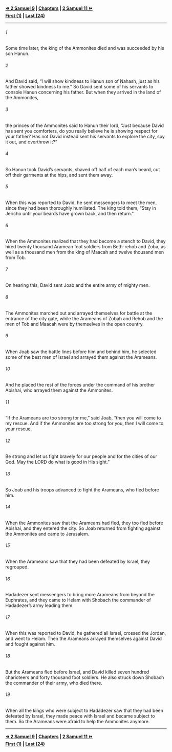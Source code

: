   
**[⏪ 2 Samuel 9](./2%20Samuel%209.md) | [Chapters](./_index.md) | [2 Samuel 11 ⏩](./2%20Samuel%2011.md)**  
**[First (1)](./2%20Samuel%201.md) | [Last (24)](./2%20Samuel%2024.md)**  
  
---  
  
###### 1  
Some time later, the king of the Ammonites died and was succeeded by his son Hanun.  
  
###### 2  
And David said, “I will show kindness to Hanun son of Nahash, just as his father showed kindness to me.” So David sent some of his servants to console Hanun concerning his father. But when they arrived in the land of the Ammonites,  
  
###### 3  
the princes of the Ammonites said to Hanun their lord, “Just because David has sent you comforters, do you really believe he is showing respect for your father? Has not David instead sent his servants to explore the city, spy it out, and overthrow it?”  
  
###### 4  
So Hanun took David’s servants, shaved off half of each man’s beard, cut off their garments at the hips, and sent them away.  
  
###### 5  
When this was reported to David, he sent messengers to meet the men, since they had been thoroughly humiliated. The king told them, “Stay in Jericho until your beards have grown back, and then return.”  
  
###### 6  
When the Ammonites realized that they had become a stench to David, they hired twenty thousand Aramean foot soldiers from Beth-rehob and Zoba, as well as a thousand men from the king of Maacah and twelve thousand men from Tob.  
  
###### 7  
On hearing this, David sent Joab and the entire army of mighty men.  
  
###### 8  
The Ammonites marched out and arrayed themselves for battle at the entrance of the city gate, while the Arameans of Zobah and Rehob and the men of Tob and Maacah were by themselves in the open country.  
  
###### 9  
When Joab saw the battle lines before him and behind him, he selected some of the best men of Israel and arrayed them against the Arameans.  
  
###### 10  
And he placed the rest of the forces under the command of his brother Abishai, who arrayed them against the Ammonites.  
  
###### 11  
“If the Arameans are too strong for me,” said Joab, “then you will come to my rescue. And if the Ammonites are too strong for you, then I will come to your rescue.  
  
###### 12  
Be strong and let us fight bravely for our people and for the cities of our God. May the LORD do what is good in His sight.”  
  
###### 13  
So Joab and his troops advanced to fight the Arameans, who fled before him.  
  
###### 14  
When the Ammonites saw that the Arameans had fled, they too fled before Abishai, and they entered the city. So Joab returned from fighting against the Ammonites and came to Jerusalem.  
  
###### 15  
When the Arameans saw that they had been defeated by Israel, they regrouped.  
  
###### 16  
Hadadezer sent messengers to bring more Arameans from beyond the Euphrates, and they came to Helam with Shobach the commander of Hadadezer’s army leading them.  
  
###### 17  
When this was reported to David, he gathered all Israel, crossed the Jordan, and went to Helam. Then the Arameans arrayed themselves against David and fought against him.  
  
###### 18  
But the Arameans fled before Israel, and David killed seven hundred charioteers and forty thousand foot soldiers. He also struck down Shobach the commander of their army, who died there.  
  
###### 19  
When all the kings who were subject to Hadadezer saw that they had been defeated by Israel, they made peace with Israel and became subject to them. So the Arameans were afraid to help the Ammonites anymore.  
  
  
---  
  
**[⏪ 2 Samuel 9](./2%20Samuel%209.md) | [Chapters](./_index.md) | [2 Samuel 11 ⏩](./2%20Samuel%2011.md)**  
**[First (1)](./2%20Samuel%201.md) | [Last (24)](./2%20Samuel%2024.md)**  
  
